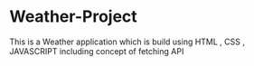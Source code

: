 # Weather-Project
This is a Weather application which is build using HTML , CSS , JAVASCRIPT including concept of fetching API
